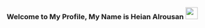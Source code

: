 <!DOCTYPE html>
<html>
<head>
<link rel="stylesheet" href="https://cdn.jsdelivr.net/gh/devicons/devicon@v2.15.1/devicon.min.css">
</head>
 <i class="devicon-react-original colored"></i>


<h3 align="center">
  Welcome to My Profile, My Name is Heian Alrousan
  <img src="https://media.giphy.com/media/hvRJCLFzcasrR4ia7z/giphy.gif" width="28">
</h3>

<link rel="stylesheet" href="https://cdn.jsdelivr.net/gh/devicons/devicon@v2.15.1/devicon.min.css">

</body>
</html>

